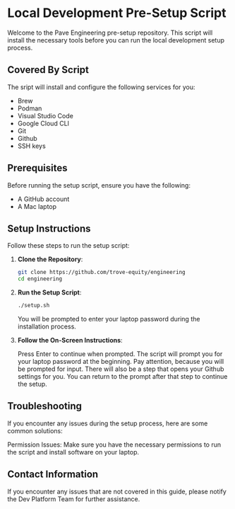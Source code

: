 # Local Development Pre-Setup Script

Welcome to the Pave Engineering pre-setup repository. This script will install the necessary tools before you can run the local development setup process. 

## Covered By Script

The sript will install and configure the following services for you:

- Brew
- Podman
- Visual Studio Code
- Google Cloud CLI
- Git
- Github
- SSH keys

## Prerequisites

Before running the setup script, ensure you have the following:

- A GitHub account
- A Mac laptop

## Setup Instructions

Follow these steps to run the setup script:

1. **Clone the Repository**:
   ```bash
   git clone https://github.com/trove-equity/engineering
   cd engineering
   ```
2. **Run the Setup Script**:
   ```bash
   ./setup.sh
   ```
   You will be prompted to enter your laptop password during the installation process.

3. **Follow the On-Screen Instructions**:
   
   Press Enter to continue when prompted.
   The script will prompt you for your laptop password at the beginning.
   Pay attention, because you will be prompted for input. There will also
   be a step that opens your Github settings for you. You can return to the
   prompt after that step to continue the setup.

## Troubleshooting
If you encounter any issues during the setup process, here are some common solutions:

Permission Issues: Make sure you have the necessary permissions to run the script and install software on your laptop.

## Contact Information
If you encounter any issues that are not covered in this guide, please notify the Dev Platform Team for further assistance.
